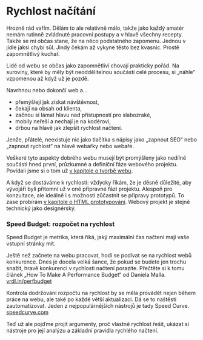 # Rychlost načítání

Hrozně rád vařím. Dělám to ale relativně málo, takže jako každý amatér nemám rutinně zvládnuté pracovní postupy a v hlavě všechny recepty. Takže se mi občas stane, že na něco podstatného zapomenu. Jednou v jídle jaksi chybí sůl. Jindy čekám až vykyne těsto bez kvasnic. Prostě zapomnětlivý kuchař.

Lidé od webu se občas jako zapomnětliví chovají prakticky pořád. Na suroviny, které by měly být neoddělitelnou součástí celé procesu, si „náhle“ vzpomenou až když už je pozdě.

Navrhnou nebo dokončí web a…

- přemýšlejí jak získat návštěvnost,
- čekají na obsah od klienta,
- začnou si lámat hlavu nad přístupností pro slabozraké,
- mobily neřeší a nechají je na kodérovi,
- drbou na hlavě jak zlepšit rychlost načtení.

Jenže, přátelé, neexistuje nic jako tlačítka s nápisy jako „zapnout SEO“ nebo „zapnout rychlost“ na hlavě webařky nebo webaře.

Veškeré tyto aspekty dobrého webu musejí být promýšleny jako nedílné součásti hned první, průzkumné a definiční fáze webového projektu. Povídali jsme si o tom už [v kapitole o tvorbě webu](zaklady-procesu.md).

A když se dostáváme k rychlosti: vždycky říkám, že je děsně důležité, aby vývojáři byli přítomní už v oné přípravné fázi projektu. Alespoň pro konzultace, ale ideálně i s možností zůčastnit se přípravy prototypů. To zase probírám [v kapitole o HTML prototypování](html-prototypovani.md).  Webový projekt je stejně technický jako designérský.


### Speed Budget: rozpočet na rychlost 

Speed Budget je metrika, která říká, jaký maximální čas načtení mají vaše vstupní stránky mít. 

Ještě než začnete na webu pracovat, hodí se podívat se na rychlost webů konkurence. Dnes je docela velká šance, že pokud se budete jen trochu snažit, hravě konkurenci v rychlosti načtení porazíte. Přečtěte si k tomu článek
„How To Make A Performance Budget“ od Daniela Malla. [vrdl.in/perfbudget](http://danielmall.com/articles/how-to-make-a-performance-budget/)

Kontrola dodržování rozpočtu na rychlost by se měla provádět nejen během práce na webu, ale také po každé větší aktualizaci. Dá se to naštěstí zautomatizovat. Jeden z nejpopulárnějších nástrojů je tady Speed Curve. [speedcurve.com](https://speedcurve.com/)

Teď už ale pojďme projít argumenty, proč vlastně rychlost řešit, ukázat si nástroje pro její analýzu a základní pravidla rychlého načtení. 




